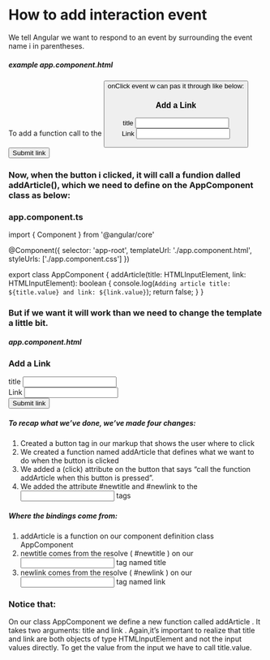 # How to add interaction event

We tell Angular we want to respond to an event by surrounding the event name i in parentheses.

##### example app.component.html

To add a function call to the <button /> onClick event w can pas it through like below:

<form action="" class="ui large form segment">
  <h3 class="ui header">Add a Link</h3>
  <div class="field">
    <label for="title">title</label>
    <input type="text" id="title" />
  </div>
  <div class="field">
    <label for="link">Link</label>
    <input type="text" name="link" id="link" />
  </div>
    <!-- here we can add the button inside form -->
  <button
    (click)="addArticcle(newtitle, newlink)"
    class="ui positive right floted button"
  >
    Submit link
  </button>
</form>

### Now, when the button i clicked, it will call a fundion dalled addArticle(), which we need to define on the AppComponent class as below:

### app.component.ts
import { Component } from '@angular/core'

@Component({
selector: 'app-root',
templateUrl: './app.component.html',
styleUrls: ['./app.component.css']
})
<!-- We are adding the class component -->
export class AppComponent {
    <!-- addArticle function includes title and link both are input elements when we can insert the article title and link to the article -->
    addArticle(title: HTMLInputElement, link: HTMLInputElement): boolean {
    <!-- // log just to check if button is working -->
    console.log(`Adding article title: ${title.value} and link: ${link.value}`);
    <!-- if there is nothing in inputs than do nothing -->
    return false;
    }
}

### But if we want it will work than we need to change the template a little bit.

##### app.component.html

<form action="" class="ui large form segment">
  <h3 class="ui header">Add a Link</h3>
  <div class="field">
    <label for="title">title</label>
    <!-- In the inputs we are using the '#' to tell Angular to assign those tags to a local variable. By adding the  %newtitle and #newlink to the appropriate input elements, we can pass them as variables into the addArticle() function on the button  -->
    <input type="title" id="title" #newtitle/> <!-- changed #newtitle added-->
  </div>
  <div class="field">
    <label for="link">Link</label>
    <input type="text" name="link" id="link" #newlink /> <!-- changed - #newlink added-->
  </div>
  <!-- This is the button added with seamntic ui classes-->
  <button
    (click)="addArticle(newtitle, newlink)"
    class="ui violet inverted right floated button"
  >
    Submit link
  </button>
</form>

##### To recap what we’ve done, we’ve made four changes:
1. Created a button tag in our markup that shows the user where to click
2. We created a function named addArticle that defines what we want to do when
the button is clicked
3. We added a (click) attribute on the button that says “call the function
addArticle when this button is pressed”.
4. We added the attribute #newtitle and #newlink to the <input> tags

##### Where the bindings come from:

1. addArticle is a function on our component definition class AppComponent
2. newtitle comes from the resolve ( #newtitle ) on our <input> tag named title
3. newlink comes from the resolve ( #newlink ) on our <input> tag named link


### Notice that:
On our class AppComponent we define a new function called addArticle . It takes two arguments: title and link . Again,it’s important to realize that title and link are both objects of type HTMLInputElement and not the input values directly. To get the value from the input we have to call title.value.